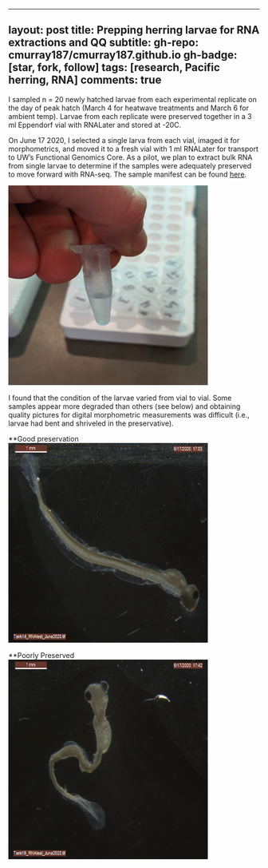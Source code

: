 
---
layout: post
title: Prepping herring larvae for RNA extractions and QQ
subtitle: 
gh-repo: cmurray187/cmurray187.github.io
gh-badge: [star, fork, follow]
tags: [research, Pacific herring, RNA]
comments: true
---

I sampled n = 20 newly hatched larvae from each experimental replicate on the day of peak hatch (March 4 for heatwave treatments and March 6 for ambient temp). Larvae from each replicate were preserved together in a 3 ml Eppendorf vial with RNALater and stored at -20C. 

On June 17 2020, I selected a single larva from each vial, imaged it for morphometrics, and moved it to a fresh vial with 1 ml RNALater for transport to UW’s Functional Genomics Core. As a pilot, we plan to extract bulk RNA from single larvae to determine if the samples were adequately preserved to move forward with RNA-seq. The sample manifest can be found [here](https://github.com/cmurray187/Fish-Ecophysiology/blob/master/Early%20life%20sensitivity%20in%20Pacific%20herring%20to%20elevated%20pCO2%20and%20heatwave%20conditions/Exp3_herring%20larvae_RNA%20extract%20and%20QC.xlsx). 

<img src="https://github.com/cmurray187/cmurray187.github.io/blob/master/notebookimages/June%2017%202020_larvae%20prep%20for%20RNA/IMG_20200618_100246.jpg" width="400" height="400">


I found that the condition of the larvae varied from vial to vial. Some samples appear more degraded than others (see below) and obtaining quality pictures for digital morphometric measurements was difficult (i.e., larvae had bent and shriveled in the preservative). 

**Good preservation
<img src="https://github.com/cmurray187/cmurray187.github.io/blob/master/notebookimages/June%2017%202020_larvae%20prep%20for%20RNA/Tank14_RNAtest_June2020.tif" width="400" height="400">

**Poorly Preserved
<img src="https://github.com/cmurray187/cmurray187.github.io/blob/master/notebookimages/June%2017%202020_larvae%20prep%20for%20RNA/Tank16_RNAtest_June2020.tif" width="400" height="400">

